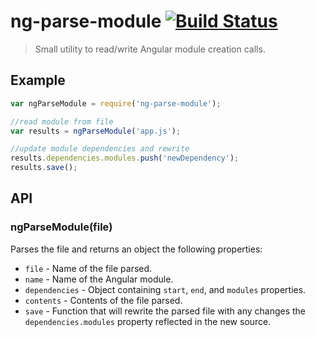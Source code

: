 # ng-parse-module [![Build Status](https://travis-ci.org/cgross/ng-parse-module.png?branch=master)](https://travis-ci.org/cgross/ng-parse-module)

> Small utility to read/write Angular module creation calls.

## Example

```js
var ngParseModule = require('ng-parse-module');

//read module from file
var results = ngParseModule('app.js');

//update module dependencies and rewrite
results.dependencies.modules.push('newDependency');
results.save();
```

## API

### ngParseModule(file)

Parses the file and returns an object the following properties:

 - `file` - Name of the file parsed. 
 - `name` - Name of the Angular module. 
 - `dependencies` - Object containing `start`, `end`, and `modules` properties. 
 - `contents` - Contents of the file parsed. 
 - `save` - Function that will rewrite the parsed file with any changes the `dependencies.modules` property reflected in the new source.


